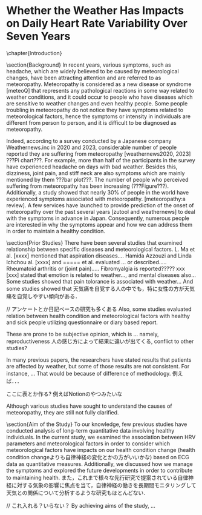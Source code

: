 # Whether the Weather Has Impacts on Daily Heart Rate Variability Over Seven Years

\chapter{Introduction}

\section{Background}
In recent years, various symptoms, such as headache, which are widely believed to be caused by meteorological changes, have been attracting attention and are referred to as meteoropathy. Meteoropathy is considered as a new disease or syndrome [meteoQ] that represents any pathological reactions in some way related to weather conditions, and it could occur to people who have diseases which are sensitive to weather changes and even healthy people. Some people troubling in meteoropathy do not notice they have symptoms related to meteorological factors, hence the symptoms or intensity in individuals are different from person to person, and it is difficult to be diagnosed as meteoropathy.

Indeed, according to a survey conducted by a Japanese company Weathernews.inc in 2020 and 2023, considerable number of people reported they are suffering from meteoropathy [weathernews2020, 2023] ???Pi chart???. For example, more than half of the participants in the survey have experienced headache on days with bad weather. Besides this, dizziness, joint pain, and stiff neck are also symptoms which are mainly mentioned by them ???bar plot???. The number of people who perceived suffering from meteoropathy has been increasing (???Figure???). Additionally, a study showed that nearly 30% of people in the world have experienced symptoms associated with meteoropathy. [meteoropathy:a review]. A few services have launched to provide prediction of the onset of meteoropathy over the past several years [zutool and weathernews] to deal with the symptoms in advance in Japan. Consequently, numerous people are interested in why the symptoms appear and how we can address them in order to maintain a healthy condition.

\section{Prior Studies}
There have been several studies that examined relationship between specific diseases and meteorological factors. L. Ma et al. [xxxx] mentioned that aspiration diseases.... Hamida Azzouzi and Linda Ichchou al. [xxxx] and ===== et al. evaluated ... or described..... Rheumatoid arthritis or (joint pain)..... Fibromyalgia is reported????? xxx [xxx] stated that emotion is related to weather..., and mental diseases also... Some studies showed that pain tolorance is associated with weather...  And some studies showed that 天気痛を自覚する人の中でも，特に女性の方が天気痛を自覚しやすい傾向がある．

// アンケートとか日記ベースの研究も多くある
Also, some studies evaluated relation between health condition and meteorological factors with healthy and sick people utilizing questionnaire or diary based report.

These are prone to be subjective opinion, which is ... namely, reproductiveness 人の感じ方によって結果に違いが出てくる, conflict to other studies?


In many previous papers, the researchers have stated results that patients are affected by weather, but some of those results are not consistent. For instance, ... That would be because of difference of methodology. 例えば．．．

ここに表とか作る? 例えばNotionのやつみたいな

Although various studies have sought to understand the causes of meteoropathy, they are still not fully clarified.

\section{Aim of the Study}
To our knowledge, few previous studies have conducted analysis of long-term quantitative data involving healthy individuals. In the current study, we examined the association between HRV parameters and meteorological factors in order to consider which meteorological factors have impacts on our health condition change (health condition changeよりも自律神経の変化とかの方がいいかな) based on ECG data as quantitative measures. Additionally, we discussed how we manage the symptoms and explored the future developments in order to contribute to maintaining health.
また，これまで様々な先行研究で提案されている自律神経に対する気象の影響に焦点を当て，自律神経の働きを長期間モニタリングして天気との関係について分析するような研究もほとんどない．

// これ入れる？いらない？
By achieving aims of the study, ...
